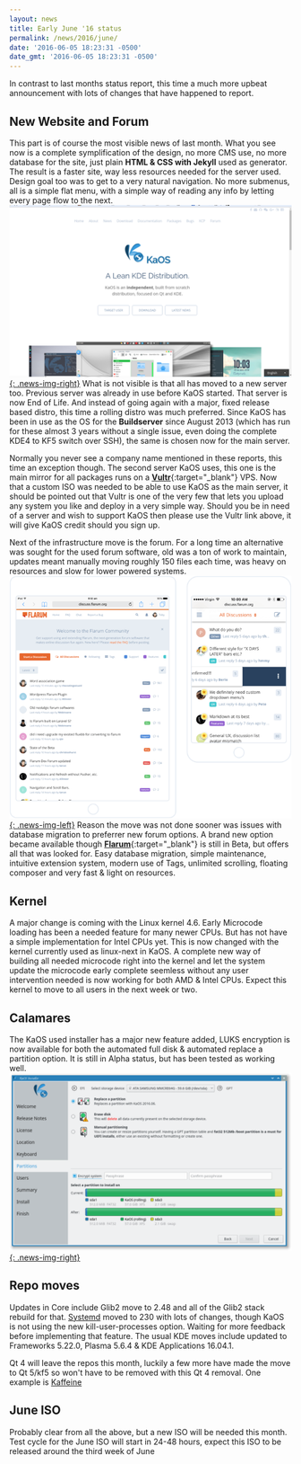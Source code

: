 ```yaml
---
layout: news
title: Early June '16 status
permalink: /news/2016/june/
date: '2016-06-05 18:23:31 -0500'
date_gmt: '2016-06-05 18:23:31 -0500'
---
```

In contrast to last months status report, this time a much more upbeat announcement with lots of changes that have happened to report.

## New Website and Forum
This part is of course the most visible news of last month.  What you see now is a complete symplification of the design, no more CMS use, no more database for the site, just plain **HTML & CSS with Jekyll** used as generator.
The result is a faster site, way less resources needed for the server used.  Design goal too was to get to a very natural navigation.  No more submenus, all is a simple flat menu, with a simple way of reading any info by letting every page flow to the next.
[![](/img/2016/new_site.png){: .news-img-right}](/img/2016/new_site.png)
What is not visible is that all has moved to a new server too.  Previous server was already in use before KaOS started. That server is now End of Life.  And instead of going again with a major, fixed release based distro, this time a rolling distro was much preferred.  Since KaOS has been in use as the OS for the **Buildserver** since August 2013 (which has run for these almost 3 years without a single issue, even doing the complete KDE4 to KF5 switch over SSH), the same is chosen now for the main server.

Normally you never see a company name mentioned in these reports, this time an exception though.
The second server KaOS uses, this one is the main mirror for all packages runs on a [**Vultr**](https://www.vultr.com/?ref=6828453){:target="_blank"} VPS.  Now that a custom ISO was needed to be able to use KaOS as the main server, it should be pointed out that Vultr is one of the very few that lets you upload any system you like and deploy in a very simple way. Should you be in need of a server and wish to support KaOS then please use the Vultr link above, it will give KaOS credit should you sign up.

Next of the infrastructure move is the forum.  For a long time an alternative was sought for the used forum software, old was a ton of work to maintain, updates meant manually moving roughly 150 files each time, was heavy on resources and slow for lower powered systems. 
[![](/img/2016/touch.png){: .news-img-left}](/img/2016/touch.png)
Reason the move was not done sooner was issues with database migration to preferrer new forum options.
A brand new option became available though [**Flarum**](https://discuss.flarum.org/){:target="_blank"} is still in Beta, but offers all that was looked for.  Easy database migration, simple maintenance, intuitive extension system, modern use of Tags, unlimited scrolling, floating composer and very fast & light on resources.

## Kernel
A major change is coming with the Linux kernel 4.6.  Early Microcode loading has been a needed feature for many newer CPUs.  But has not have a simple implementation for Intel CPUs yet.  This is now changed with the kernel currently used as linux-next in KaOS. A complete new way of building all needed microcode right into the kernel and let the system update the microcode early complete seemless without any user intervention needed is now working for both AMD & Intel CPUs.  Expect this kernel to move to all users in the next week or two.

## Calamares
The KaOS used installer has a major new feature added, LUKS encryption is now available for both the automated full disk & automated replace a partition option.  It is still in Alpha status, but has been tested as working well.
[![](/img/2016/cala_luks.png){: .news-img-right}](/img/2016/cala_luks.png)

## Repo moves
Updates in Core include Glib2 move to 2.48 and all of the Glib2 stack rebuild for that.  [Systemd](https://github.com/systemd/systemd/blob/master/NEWS) moved to 230 with lots of changes, though KaOS is not using the new kill-user-processes option.  Waiting for more feedback before implementing that feature.
The usual KDE moves include updated to Frameworks 5.22.0, Plasma 5.6.4 & KDE Applications 16.04.1.

Qt 4 will leave the repos this month, luckily a few more have made the move to Qt 5/kf5 so won't have to be removed with this Qt 4 removal.  One example is [Kaffeine](https://blogs.s-osg.org/watching-digital-tv-via-kaffeine/)

## June ISO
Probably clear from all the above, but a new ISO will be needed this month.  Test cycle for the June ISO will start in 24-48 hours, expect this ISO to be released around the third week of June

